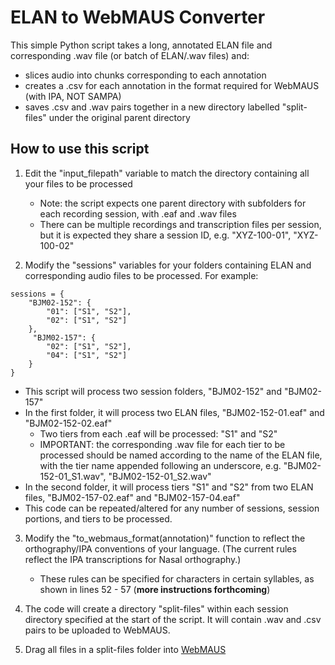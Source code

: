 # ELAN to WebMAUS Converter
This simple Python script takes a long, annotated ELAN file and corresponding .wav file (or batch of ELAN/.wav files) and:
- slices audio into chunks corresponding to each annotation
- creates a .csv for each annotation in the format required for WebMAUS (with IPA, NOT SAMPA)
- saves .csv and .wav pairs together in a new directory labelled "split-files" under the original parent directory

## How to use this script
1. Edit the "input_filepath" variable to match the directory containing all your files to be processed
   - Note: the script expects one parent directory with subfolders for each recording session, with .eaf and .wav files
   - There can be multiple recordings and transcription files per session, but it is expected they share a session ID, e.g. "XYZ-100-01", "XYZ-100-02"
     
2. Modify the "sessions" variables for your folders containing ELAN and corresponding audio files to be processed. For example:
```
sessions = {
    "BJM02-152": {
        "01": ["S1", "S2"],
        "02": ["S1", "S2"]
    },
     "BJM02-157": {
        "02": ["S1", "S2"],
        "04": ["S1", "S2"]
    }
}
```
 - This script will process two session folders, "BJM02-152" and "BJM02-157"
 - In the first folder, it will process two ELAN files, "BJM02-152-01.eaf" and "BJM02-152-02.eaf"
   - Two tiers from each .eaf will be processed: "S1" and "S2"
   - IMPORTANT: the corresponding .wav file for each tier to be processed should be named according to the name of the ELAN file, with the tier name appended following an underscore, e.g. "BJM02-152-01_S1.wav", "BJM02-152-01_S2.wav"
 - In the second folder, it will process tiers "S1" and "S2" from two ELAN files, "BJM02-157-02.eaf" and "BJM02-157-04.eaf"
 - This code can be repeated/altered for any number of sessions, session portions, and tiers to be processed.

3. Modify the "to_webmaus_format(annotation)" function to reflect the orthography/IPA conventions of your language. (The current rules reflect the IPA transcriptions for Nasal orthography.)
   - These rules can be specified for characters in certain syllables, as shown in lines 52 - 57 (**more instructions forthcoming**)

4. The code will create a directory "split-files" within each session directory specified at the start of the script. It will contain .wav and .csv pairs to be uploaded to WebMAUS.
   
5. Drag all files in a split-files folder into [WebMAUS](https://clarin.phonetik.uni-muenchen.de/BASWebServices/interface/WebMAUSGeneral) 
